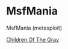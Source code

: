# MsfMania
MsfMania (metasploit)


<!DOCTYPE html>
<html>
<body>


<p><a href="https://www.youtube.com/watch?v=axDOQbo20iE&ab_channel=Hypocrisy"> Children Of The Gray </a></p>

</body>
</html>

